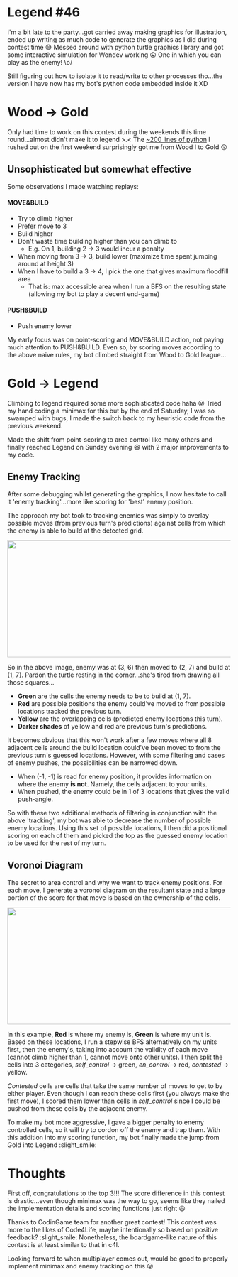 # Legend #46

I'm a bit late to the party...got carried away making graphics for illustration, ended up writing as much code to generate the graphics as I did during contest time :sweat_smile: Messed around with python turtle graphics library and got some interactive simulation for Wondev working :stuck_out_tongue:  One in which you can play as the enemy! \o/ 

Still figuring out how to isolate it to read/write to other processes tho...the version I have now has my bot's python code embedded inside it XD

# Wood -> Gold
Only had time to work on this contest during the weekends this time round...almost didn't make it to legend >.< 
The [~200 lines of python](https://github.com/devYaoYH/WdevW/blob/master/woodHeuristics.py) I rushed out on the first weekend surprisingly got me from Wood I to Gold :astonished:

## Unsophisticated but somewhat effective
Some observations I made watching replays:

#### MOVE&BUILD
- Try to climb higher
- Prefer move to 3
- Build higher
- Don't waste time building higher than you can climb to
  - E.g. On 1, building 2 -> 3 would incur a penalty
- When moving from 3 -> 3, build lower (maximize time spent jumping around at height 3)
- When I have to build a 3 -> 4, I pick the one that gives maximum floodfill area
  - That is: max accessible area when I run a BFS on the resulting state (allowing my bot to play a decent end-game)

#### PUSH&BUILD
- Push enemy lower

My early focus was on point-scoring and MOVE&BUILD action, not paying much attention to PUSH&BUILD. Even so, by scoring moves according to the above naive rules, my bot climbed straight from Wood to Gold league...

# Gold -> Legend
Climbing to legend required some more sophisticated code haha :stuck_out_tongue:  Tried my hand coding a minimax for this but by the end of Saturday, I was so swamped with bugs, I made the switch back to my heuristic code from the previous weekend.

Made the shift from point-scoring to area control like many others and finally reached Legend on Sunday evening :smiley:  with 2 major improvements to my code.

## Enemy Tracking
After some debugging whilst generating the graphics, I now hesitate to call it 'enemy tracking'...more like scoring for 'best' enemy position.

The approach my bot took to tracking enemies was simply to overlay possible moves (from previous turn's predictions) against cells from which the enemy is able to build at the detected grid.

<img src="https://forum.codingame.com/uploads/default/original/3X/7/9/79301e7ebd57289cfc75baaf3c8f5d30b23b86d8.PNG" width="519" height="263">

So in the above image, enemy was at (3, 6) then moved to (2, 7) and build at (1, 7). Pardon the turtle resting in the corner...she's tired from drawing all those squares...

- **Green** are the cells the enemy needs to be to build at (1, 7).
- **Red** are possible positions the enemy could've moved to from possible locations tracked the previous turn.
- **Yellow** are the overlapping cells (predicted enemy locations this turn).
- **Darker shades** of yellow and red are previous turn's predictions.

It becomes obvious that this won't work after a few moves where all 8 adjacent cells around the build location could've been moved to from the previous turn's guessed locations. However, with some filtering and cases of enemy pushes, the possibilities can be narrowed down.

- When (-1, -1) is read for enemy position, it provides information on where the enemy **is not**. Namely, the cells adjacent to your units.
- When pushed, the enemy could be in 1 of 3 locations that gives the valid push-angle.

So with these two additional methods of filtering in conjunction with the above 'tracking', my bot was able to decrease the number of possible enemy locations. Using this set of possible locations, I then did a positional scoring on each of them and picked the top as the guessed enemy location to be used for the rest of my turn.

## Voronoi Diagram
The secret to area control and why we want to track enemy positions. For each move, I generate a voronoi diagram on the resultant state and a large portion of the score for that move is based on the ownership of the cells.

<img src="https://forum.codingame.com/uploads/default/original/3X/e/8/e8d56febb3479bf20cd5ae36de295073d4223e0d.PNG" width="519" height="263">

In this example, **Red** is where my enemy is, **Green** is where my unit is. Based on these locations, I run a stepwise BFS alternatively on my units first, then the enemy's, taking into account the validity of each move (cannot climb higher than 1, cannot move onto other units). I then split the cells into 3 categories, *self_control* -> green, *en_control* -> red, *contested* -> yellow.

*Contested* cells are cells that take the same number of moves to get to by either player. Even though I can reach these cells first (you always make the first move), I scored them lower than cells in *self_control* since I could be pushed from these cells by the adjacent enemy.

To make my bot more aggressive, I gave a bigger penalty to enemy controlled cells, so it will try to cordon off the enemy and trap them. With this addition into my scoring function, my bot finally made the jump from Gold into Legend :slight_smile: 

# Thoughts

First off, congratulations to the top 3!!! The score difference in this contest is drastic...even though minimax was the way to go, seems like they nailed the implementation details and scoring functions just right :smiley:

Thanks to CodinGame team for another great contest! This contest was more to the likes of Code4Life, maybe intentionally so based on positive feedback? :slight_smile:  Nonetheless, the boardgame-like nature of this contest is at least similar to that in c4l.

Looking forward to when multiplayer comes out, would be good to properly implement minimax and enemy tracking on this :stuck_out_tongue: 